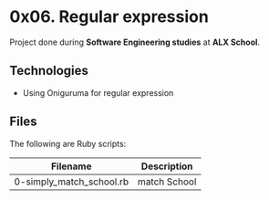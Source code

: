 # 0x06. Regular expression

Project done during **Software Engineering studies** at **ALX School**.

## Technologies
* Using Oniguruma for regular expression

## Files
The following are Ruby scripts:

| Filename | Description |
| -------- | ----------- |
| 0-simply_match_school.rb | match School |
